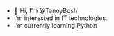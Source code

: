 - 👋  Hi, I’m @TanoyBosh
-    I’m interested in IT technologies.
-    I’m currently learning Python

<!---
TanoyBosh/TanoyBosh is a ✨ special ✨ repository because its `README.md` (this file) appears on your GitHub profile.
You can click the Preview link to take a look at your changes.
--->
